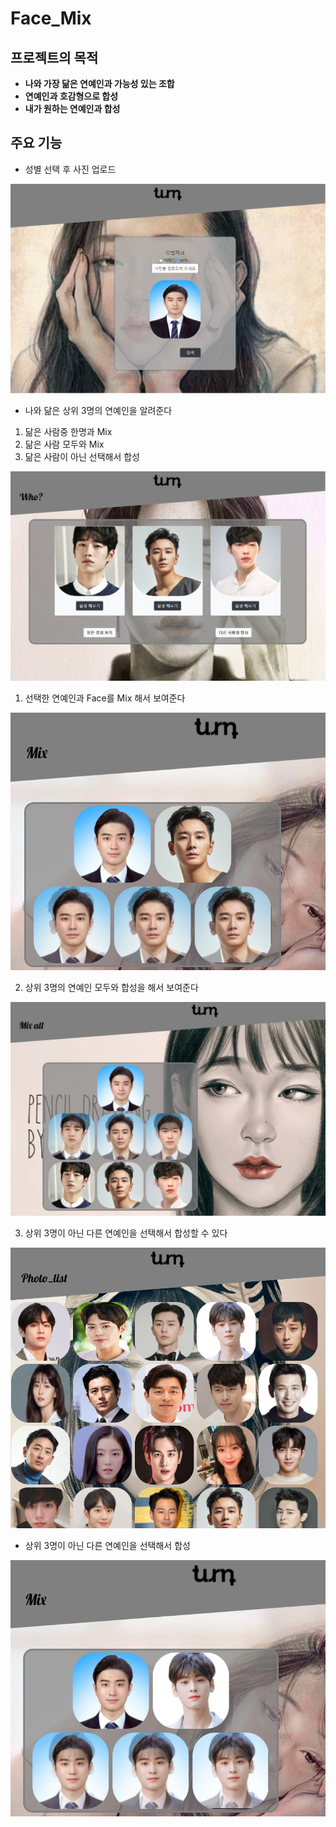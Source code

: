 # Face_Mix

## 프로젝트의 목적

* **나와 가장 닮은 연예인과 가능성 있는 조합**
* **연예인과 호감형으로 합성**
* **내가 원하는 연예인과 합성**

## 주요 기능

* 성별 선택 후 사진 업로드

![index_page_2](/img/index_page_2.PNG)

* 나와 닮은 상위 3명의 연예인을 알려준다
1. 닮은 사람중 한명과 Mix
2. 닮은 사람 모두와 Mix
3. 닮은 사람이 아닌 선택해서 합성

![who_page](/img/who_page.PNG)

1. 선택한 연예인과 Face를 Mix 해서 보여준다

![mix_page](/img/mix_page.PNG)

2. 상위 3명의 연예인 모두와 합성을 해서 보여준다

![mix_all_page](/img/mix_all_page.PNG)

3. 상위 3명이 아닌 다른 연예인을 선택해서 합성할 수 있다

![photo_list_page](/img/photo_list_page.PNG)

* 상위 3명이 아닌 다른 연예인을 선택해서 합성

![mix_page_2](/img/mix_page_2.PNG)


